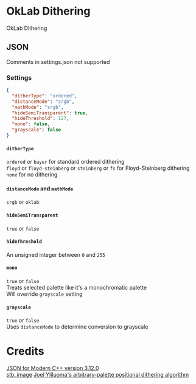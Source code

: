 
# OkLab Dithering
OkLab Dithering

## JSON
Comments in settings.json not supported

### Settings

```json
{
  "ditherType": "ordered",
  "distanceMode": "srgb",
  "mathMode": "srgb",
  "hideSemiTransparent": true,
  "hideThreshold": 127,
  "mono": false,
  "grayscale": false
}
```

#### `ditherType`
`ordered` or `bayer` for standard ordered dithering  
`floyd` or `floyd-steinberg` or `steinberg` or `fs` for Floyd-Steinberg dithering  
`none` for no dithering

#### `distanceMode` and `mathMode`
`srgb` or `oklab`

#### `hideSemiTransparent`
`true` or `false`

#### `hideThreshold`
An unsigned integer between `0` and `255`  

#### `mono`
`true` or `false`  
Treats selected palette like it's a monochromatic palette  
Will override `grayscale` setting

#### `grayscale`
`true` or `false`  
Uses `distanceMode` to determine conversion to grayscale

# Credits
[JSON for Modern C++ version 3.12.0](https://github.com/nlohmann/json/releases/tag/v3.12.0)  
[stb_image](https://github.com/nothings/stb) 
[Joel Yliluoma's arbitrary-palette positional dithering algorithm](https://bisqwit.iki.fi/story/howto/dither/jy/)  

